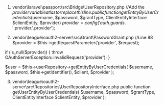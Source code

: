 1. vendor\laravel\passport\src\Bridge\UserRepository.php
//Add the $provider variable at last or replace this line.
public function getEntityByUserCredentials($username, $password, $grantType, ClientEntityInterface $clientEntity, $provider)
$provider = config('auth.guards.'.$provider.'.provider');

2. vendor\league\oauth2-server\src\Grant\PasswordGrant.php
//Line 88
$provider = $this->getRequestParameter('provider', $request);

if (is_null($provider)) {
     throw OAuthServerException::invalidRequest('provider');
}

$user = $this->userRepository->getEntityByUserCredentials(
        $username,
        $password,
        $this->getIdentifier(),
        $client,
        $provider
    );

	
3. vendor\league\oauth2-server\src\Repositories\UserRepositoryInterface.php
public function getUserEntityByUserCredentials(
	$username,
	$password,
	$grantType,
	ClientEntityInterface $clientEntity,
	$provider
);